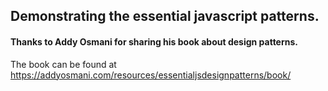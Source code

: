 ## Demonstrating the essential javascript patterns.

#### Thanks to Addy Osmani for sharing his book about design patterns.
The book can be found at https://addyosmani.com/resources/essentialjsdesignpatterns/book/
